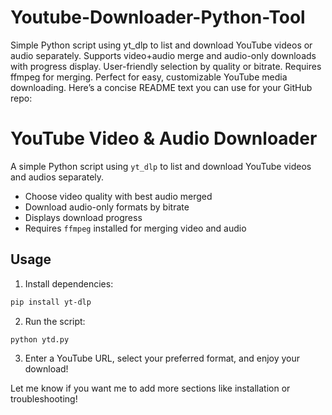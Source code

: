 # Youtube-Downloader-Python-Tool
Simple Python script using yt_dlp to list and download YouTube videos or audio separately. Supports video+audio merge and audio-only downloads with progress display. User-friendly selection by quality or bitrate. Requires ffmpeg for merging. Perfect for easy, customizable YouTube media downloading.
Here’s a concise README text you can use for your GitHub repo:

# YouTube Video & Audio Downloader

A simple Python script using `yt_dlp` to list and download YouTube videos and audios separately.

* Choose video quality with best audio merged
* Download audio-only formats by bitrate
* Displays download progress
* Requires `ffmpeg` installed for merging video and audio

## Usage

1. Install dependencies:

```bash
pip install yt-dlp
```

2. Run the script:

```bash
python ytd.py
```

3. Enter a YouTube URL, select your preferred format, and enjoy your download!

Let me know if you want me to add more sections like installation or troubleshooting!
